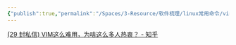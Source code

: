 ```yaml
---
{"publish":true,"permalink":"/Spaces/3-Resource/软件梳理/linux常用命令/vim.md","title":"vim","created":"2022-06-09","modified":"2023-03-14","cssclasses":""}
---
```



[(29 封私信) VIM这么难用，为啥这么多人热衷？ - 知乎](cubox://card?id=ff80808181224aa001812341839b27a3)
